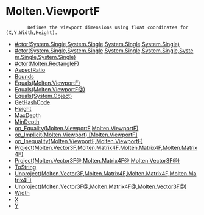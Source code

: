 ﻿  
# Molten.ViewportF

            Defines the viewport dimensions using float coordinates for (X,Y,Width,Height).
            
  
*  [#ctor(System.Single,System.Single,System.Single,System.Single)](docs/Molten.Math/Molten/ViewportF/#ctor.md)  
*  [#ctor(System.Single,System.Single,System.Single,System.Single,System.Single,System.Single)](docs/Molten.Math/Molten/ViewportF/#ctor.md)  
*  [#ctor(Molten.RectangleF)](docs/Molten.Math/Molten/ViewportF/#ctor.md)  
*  [AspectRatio](docs/Molten.Math/Molten/ViewportF/AspectRatio.md)  
*  [Bounds](docs/Molten.Math/Molten/ViewportF/Bounds.md)  
*  [Equals(Molten.ViewportF)](docs/Molten.Math/Molten/ViewportF/Equals.md)  
*  [Equals(Molten.ViewportF@)](docs/Molten.Math/Molten/ViewportF/Equals.md)  
*  [Equals(System.Object)](docs/Molten.Math/Molten/ViewportF/Equals.md)  
*  [GetHashCode](docs/Molten.Math/Molten/ViewportF/GetHashCode.md)  
*  [Height](docs/Molten.Math/Molten/ViewportF/Height.md)  
*  [MaxDepth](docs/Molten.Math/Molten/ViewportF/MaxDepth.md)  
*  [MinDepth](docs/Molten.Math/Molten/ViewportF/MinDepth.md)  
*  [op_Equality(Molten.ViewportF,Molten.ViewportF)](docs/Molten.Math/Molten/ViewportF/op_Equality.md)  
*  [op_Implicit(Molten.Viewport) [Molten.ViewportF]](docs/Molten.Math/Molten/ViewportF/op_Implicit.md)  
*  [op_Inequality(Molten.ViewportF,Molten.ViewportF)](docs/Molten.Math/Molten/ViewportF/op_Inequality.md)  
*  [Project(Molten.Vector3F,Molten.Matrix4F,Molten.Matrix4F,Molten.Matrix4F)](docs/Molten.Math/Molten/ViewportF/Project.md)  
*  [Project(Molten.Vector3F@,Molten.Matrix4F@,Molten.Vector3F@)](docs/Molten.Math/Molten/ViewportF/Project.md)  
*  [ToString](docs/Molten.Math/Molten/ViewportF/ToString.md)  
*  [Unproject(Molten.Vector3F,Molten.Matrix4F,Molten.Matrix4F,Molten.Matrix4F)](docs/Molten.Math/Molten/ViewportF/Unproject.md)  
*  [Unproject(Molten.Vector3F@,Molten.Matrix4F@,Molten.Vector3F@)](docs/Molten.Math/Molten/ViewportF/Unproject.md)  
*  [Width](docs/Molten.Math/Molten/ViewportF/Width.md)  
*  [X](docs/Molten.Math/Molten/ViewportF/X.md)  
*  [Y](docs/Molten.Math/Molten/ViewportF/Y.md)